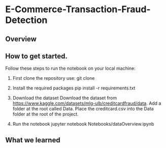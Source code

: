 # E-Commerce-Transaction-Fraud-Detection

## Overview

## How to get started.
Follow these steps to run the notebook on your local machine:
1. First clone the repository
	use: git clone

2. Install the required packages
	pip install -r requirements.txt

3. Download the dataset
	Download the dataset from https://www.kaggle.com/datasets/mlg-ulb/creditcardfraud/data.
	Add a folder at the root called Data.
	Place the creditcard.csv into the Data folder at the root of the project.

4. Run the notebook
	jupyter notebook Notebooks/dataOverview.ipynb

## What we learned